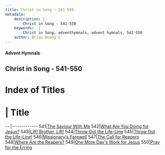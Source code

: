```yaml
---
title: Christ in Song - 541-550
metadata:
    description: |
        Christ in Song - 541-550
    keywords:  |
        Christ in Song, adventhymnals, advent hymnals, 541-550
    author: Brian Onang'o
---
```


#### Advent Hymnals
## Christ in Song - 541-550

# Index of Titles
# | Title                        
-- |-------------
541|[The Saviour With Me](/christ-in-song/501-600/541-550/The-Saviour-With-Me)
542|[What Are You Doing for Jesus?](/christ-in-song/501-600/541-550/What-Are-You-Doing-for-Jesus)
543|[Lift!  Brother, Lift!](/christ-in-song/501-600/541-550/Lift!-Brother,-Lift!)
544|[Throw Out the Life-Line](/christ-in-song/501-600/541-550/Throw-Out-the-Life-Line)
545|[Throw Out the Life-Line!](/christ-in-song/501-600/541-550/Throw-Out-the-Life-Line!)
546|[Missionary's Farewell](/christ-in-song/501-600/541-550/Missionary's-Farewell)
547|[The Call for Reapers](/christ-in-song/501-600/541-550/The-Call-for-Reapers)
548|[Where Are the Reapers?](/christ-in-song/501-600/541-550/Where-Are-the-Reapers)
549|[One More Day's Work for Jesus](/christ-in-song/501-600/541-550/One-More-Day's-Work-for-Jesus)
550|[Pray for the Erring](/christ-in-song/501-600/541-550/Pray-for-the-Erring)